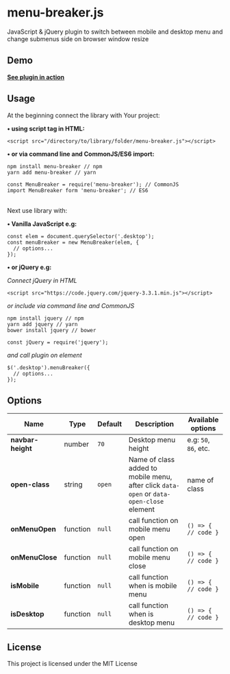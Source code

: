 # menu-breaker.js

JavaScript & jQuery plugin to switch between mobile and desktop menu and change submenus side on browser window resize

## Demo
**[See plugin in action](https://jb1905.github.io/menu-breaker.js/)**

## Usage
At the beginning connect the library with Your project:

**&bull; using script tag in HTML:**
```
<script src="/directory/to/library/folder/menu-breaker.js"></script>
```

**&bull; or via command line and CommonJS/ES6 import:**
```
npm install menu-breaker // npm
yarn add menu-breaker // yarn
```

```
const MenuBreaker = require('menu-breaker'); // CommonJS
import MenuBreaker form 'menu-breaker'; // ES6
```

<br>
Next use library with:

**&bull; Vanilla JavaScript e.g:**
```
const elem = document.querySelector('.desktop');
const menuBreaker = new MenuBreaker(elem, {
  // options...
});
```

**&bull; or jQuery e.g:**

*Connect jQuery in HTML*
```
<script src="https://code.jquery.com/jquery-3.3.1.min.js"></script>
```

*or include via command line and CommonJS*
```
npm install jquery // npm
yarn add jquery // yarn
bower install jquery // bower
```

```
const jQuery = require('jquery');
```

*and call plugin on element*
```
$('.desktop').menuBreaker({
  // options...
});
```

## Options
Name | Type | Default | Description | Available options
-|-|-|-|-
**navbar-height** | number | `70` | Desktop menu height | e.g: `50`, `86`, etc.
**open-class** | string | `open` | Name of class added to mobile menu, after click `data-open` or `data-open-close` element | name of class
**onMenuOpen** | function | `null` | call function on mobile menu open | `() => { // code }`
**onMenuClose** | function | `null` | call function on mobile menu close | `() => { // code }`
**isMobile** | function | `null` | call function when is mobile menu | `() => { // code }`
**isDesktop** | function | `null` | call function when is desktop menu | `() => { // code }`

## License
This project is licensed under the MIT License
